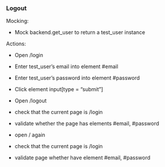 ### Logout

Mocking:
- Mock backend.get_user to return a test_user instance

Actions:

- Open /login

- Enter test_user’s email into element #email

- Enter test_user’s password into element #password

- Click element input[type = “submit”]

- Open /logout

- check that the current page is /login

- validate whether the page has elements #email, #password

- open / again

- check that the current page is /login

- validate page whether have element #email, #password